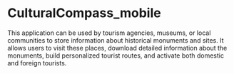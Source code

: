# CulturalCompass_mobile
This application can be used by tourism agencies, museums, or local communities to store information about historical monuments and sites. It allows users to visit these places, download detailed information about the monuments, build personalized tourist routes, and activate both domestic and foreign tourists.
